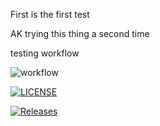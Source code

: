 First  is the first test 

AK trying this thing a second time

testing workflow 

![workflow](https://github.com/AKisling/AK_SEM/actions/workflows/main.yml/badge.svg)


[![LICENSE](https://img.shields.io/github/license/AKisling/AK_SEM.svg?style=flat-square)](https://github.com/AKisling/AK_SEM/blob/master/LICENSE)

[![Releases](https://img.shields.io/github/release/AKisling/AK_SEM/all.svg?style=flat-square)](https://github.com/AKisling/AK_SEM/releases)


